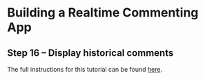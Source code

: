 # Building a Realtime Commenting App

## Step 16 – Display historical comments

The full instructions for this tutorial can be found [here](https://ably.com/tutorials/reactjs-realtime-commenting).
